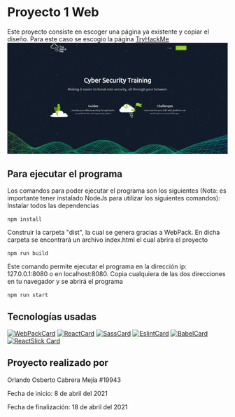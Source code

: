 # Proyecto 1 Web
Este proyecto consiste en escoger una página ya existente y copiar el diseño. Para este caso se escogio la página
[TryHackMe](https://tryhackme.com/)
![TryHackMe](./src/imagenes/ReadMe/Principal.jpg)

## Para ejecutar el programa
Los comandos para poder ejecutar el programa son los siguientes (Nota: es importante tener instalado NodeJs para utilizar los siguientes comandos):
Instalar todos las dependencias 
```
npm install
```
Construir la carpeta "dist", la cual se genera gracias a WebPack. En dicha carpeta se encontrará un archivo index.html el cual abrira el proyecto
```
npm run build
```
Este comando permite ejecutar el programa en la dirección ip: 127.0.0.1:8080 o en localhost:8080. Copia cualquiera de las dos direcciones en tu navegador y se abrirá el programa
```
npm run start
```

## Tecnologías usadas 
[![WebPackCard](https://github-readme-stats.vercel.app/api/pin/?username=webpack&repo=webpack&theme=slateorange)](https://github.com/webpack/webpack)
[![ReactCard](https://github-readme-stats.vercel.app/api/pin/?username=facebook&repo=react&theme=slateorange)](https://github.com/facebook/react)
[![SassCard](https://github-readme-stats.vercel.app/api/pin/?username=sass&repo=sass&theme=slateorange)](https://github.com/sass/sass)
[![EslintCard](https://github-readme-stats.vercel.app/api/pin/?username=eslint&repo=eslint&theme=slateorange)](https://github.com/eslint/eslint)
[![BabelCard](https://github-readme-stats.vercel.app/api/pin/?username=babel&repo=babel&theme=slateorange)](https://github.com/babel/babel)
[![ReactSlick Card](https://github-readme-stats.vercel.app/api/pin/?username=akiran&repo=react-slick&theme=slateorange)](https://github.com/akiran/react-slick)

## Proyecto realizado por

Orlando Osberto Cabrera Mejía #19943

Fecha de inicio: 8 de abril del 2021

Fecha de finalización: 18 de abril del 2021